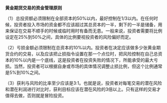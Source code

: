 **黄金期货交易的资金管理原则**

（1）总投资额必须限制在全部资本的50%以内，最好控制在1/3以内。在任何时候，投资者投入市场的资金都不应该超过其总资本的一半，剩下的一半是储备，用来保证在交易不顺手的时候或临时用时有备而无患。一般来说，投资者需要将比例设定在25%到50%之间，具体的比例要视投资者的风险偏好而定。

（2）亏损金额必须限制在总资本的10%以内。投资者在决定应该做多少张黄金期货合约的交易，以及应该把止损指令设置在那一个点位时，把风险控制在自己总资本的10%以内是一个底线，这是投资者在投资失败的情况下，所能承受的最大亏损。当然，投资者可以根据自身或市场的具体情况调整止损比例，但这个比例通常是5%到10%之间。

（3）获利与风险的比率至少应该是3:1。也就是说，投资者对每笔交易的潜在风险和潜在利润进行对比时，获利目标应该在潜在风险的3倍以上。只有这样的交易才值得去做，否则就是冒险投资。